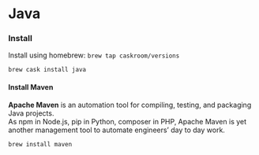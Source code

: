 # Java

### Install

Install using homebrew:
`brew tap caskroom/versions`

`brew cask install java`

#### Install Maven
**Apache Maven** is an automation tool for compiling, testing, and packaging Java projects. \
As npm in Node.js, pip in Python, composer in PHP, Apache Maven is yet another management tool to automate engineers’ day to day work.

`brew install maven`